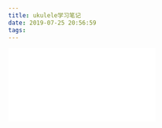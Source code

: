 ```yaml
---
title: ukulele学习笔记
date: 2019-07-25 20:56:59
tags:
---
```

<iframe src="//player.bilibili.com/player.html?aid=60629843&cid=105530182&page=1" scrolling="no" border="0" frameborder="no" framespacing="0" allowfullscreen="true"> </iframe>